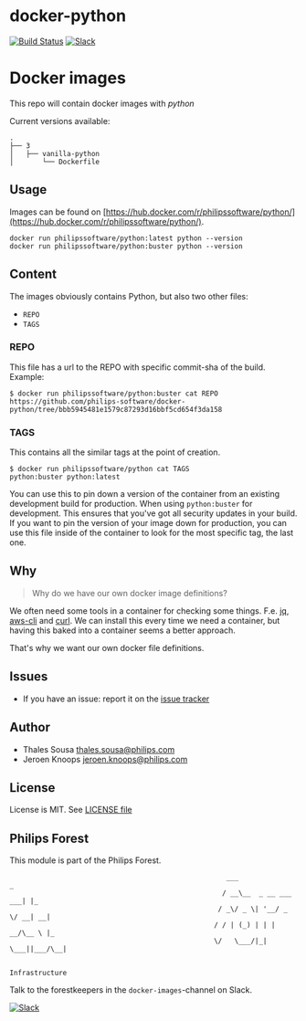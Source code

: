 # docker-python

[![Build Status](https://github.com/philips-software/docker-python/workflows/python-buster/badge.svg)](https://github.com/philips-software/docker-python/workflows/python-buster/badge.svg)
[![Slack](https://philips-software-slackin.now.sh/badge.svg)](https://philips-software-slackin.now.sh)

# Docker images

This repo will contain docker images with _python_

Current versions available:
```
.
├── 3
│   ├── vanilla-python
│       └── Dockerfile
```
## Usage

Images can be found on [https://hub.docker.com/r/philipssoftware/python/](https://hub.docker.com/r/philipssoftware/python/).

```
docker run philipssoftware/python:latest python --version
docker run philipssoftware/python:buster python --version
```

## Content

The images obviously contains Python, but also two other files:
- `REPO`
- `TAGS`

### REPO

This file has a url to the REPO with specific commit-sha of the build.
Example: 

```
$ docker run philipssoftware/python:buster cat REPO
https://github.com/philips-software/docker-python/tree/bbb5945481e1579c87293d16bbf5cd654f3da158
```

### TAGS

This contains all the similar tags at the point of creation. 

```
$ docker run philipssoftware/python cat TAGS
python:buster python:latest
```

You can use this to pin down a version of the container from an existing development build for production. When using `python:buster` for development. This ensures that you've got all security updates in your build. If you want to pin the version of your image down for production, you can use this file inside of the container to look for the most specific tag, the last one.

## Why

> Why do we have our own docker image definitions?

We often need some tools in a container for checking some things. F.e. [jq](https://stedolan.github.io/jq/), [aws-cli](https://aws.amazon.com/cli/) and [curl](https://curl.haxx.se/).
We can install this every time we need a container, but having this baked into a container seems a better approach.

That's why we want our own docker file definitions.

## Issues

- If you have an issue: report it on the [issue tracker](https://github.com/philips-software/docker-node/issues)

## Author

- Thales Sousa  <thales.sousa@philips.com>
- Jeroen Knoops <jeroen.knoops@philips.com>

## License

License is MIT. See [LICENSE file](LICENSE.md)

## Philips Forest

This module is part of the Philips Forest.

```
                                                     ___                   _
                                                    / __\__  _ __ ___  ___| |_
                                                   / _\/ _ \| '__/ _ \/ __| __|
                                                  / / | (_) | | |  __/\__ \ |_
                                                  \/   \___/|_|  \___||___/\__|  

                                                                 Infrastructure
```

Talk to the forestkeepers in the `docker-images`-channel on Slack.

[![Slack](https://philips-software-slackin.now.sh/badge.svg)](https://philips-software-slackin.now.sh)

